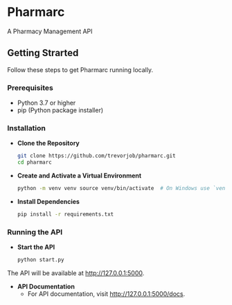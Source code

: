 # Pharmarc

A Pharmacy Management API

## Getting Strarted

Follow these steps to get Pharmarc running locally.

### Prerequisites

- Python 3.7 or higher
- pip (Python package installer)

### Installation

- **Clone the Repository**

  ```bash
  git clone https://github.com/trevorjob/pharmarc.git
  cd pharmarc

  ```

- **Create and Activate a Virtual Environment**
  ```bash
  python -m venv venv source venv/bin/activate  # On Windows use `venv\Scripts\activate`
  ```
- **Install Dependencies**
  ```bash
  pip install -r requirements.txt
  ```

### Running the API

- **Start the API**
  ```bash
  python start.py
  ```

The API will be available at http://127.0.0.1:5000.

- **API Documentation**
  - For API documentation, visit http://127.0.0.1:5000/docs.
